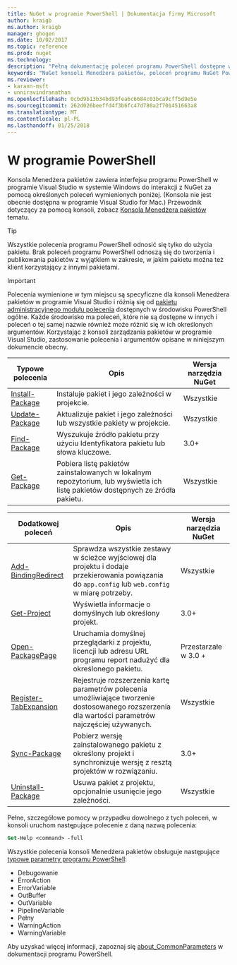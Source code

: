 ```yaml
---
title: NuGet w programie PowerShell | Dokumentacja firmy Microsoft
author: kraigb
ms.author: kraigb
manager: ghogen
ms.date: 10/02/2017
ms.topic: reference
ms.prod: nuget
ms.technology: 
description: "Pełną dokumentację poleceń programu PowerShell dostępne w konsoli Menedżera pakietów NuGet w programie Visual Studio."
keywords: "NuGet konsoli Menedżera pakietów, poleceń programu NuGet Powershell NuGet w programie PowerShell"
ms.reviewer:
- karann-msft
- unniravindranathan
ms.openlocfilehash: 0cbd9b13b34bd93fea6c6684c03bca9cff5d9e5e
ms.sourcegitcommit: 262d026beeffd4f3b6fc47d780a2f701451663a8
ms.translationtype: MT
ms.contentlocale: pl-PL
ms.lasthandoff: 01/25/2018
---
```

# <a name="powershell-reference"></a>W programie PowerShell

Konsola Menedżera pakietów zawiera interfejsu programu PowerShell w programie Visual Studio w systemie Windows do interakcji z NuGet za pomocą określonych poleceń wymienionych poniżej. (Konsola nie jest obecnie dostępna w programie Visual Studio for Mac.) Przewodnik dotyczący za pomocą konsoli, zobacz [Konsola Menedżera pakietów](../tools/package-manager-console.md) tematu.

> [!Tip]
> Wszystkie polecenia programu PowerShell odnosić się tylko do użycia pakietu. Brak poleceń programu PowerShell odnoszą się do tworzenia i publikowania pakietów z wyjątkiem w zakresie, w jakim pakietu można też klient korzystający z innymi pakietami.

> [!Important]
> Polecenia wymienione w tym miejscu są specyficzne dla konsoli Menedżera pakietów w programie Visual Studio i różnią się od [pakietu administracyjnego modułu polecenia](/powershell/module/packagemanagement/?view=powershell-6) dostępnych w środowisku PowerShell ogólne. Każde środowisko ma poleceń, które nie są dostępne w innych i poleceń o tej samej nazwie również może różnić się w ich określonych argumentów. Korzystając z konsoli zarządzania pakietów w programie Visual Studio, zastosowanie polecenia i argumentów opisane w niniejszym dokumencie obecny.

| Typowe polecenia | Opis | Wersja narzędzia NuGet |
| --- | --- | --- |
| [Install-Package](ps-ref-install-package.md) | Instaluje pakiet i jego zależności w projekcie. | Wszystkie |
| [Update-Package](ps-ref-update-package.md) | Aktualizuje pakiet i jego zależności lub wszystkie pakiety w projekcie. | Wszystkie |
| [Find-Package](ps-ref-find-package.md) | Wyszukuje źródło pakietu przy użyciu Identyfikatora pakietu lub słowa kluczowe. | 3.0+ |
| [Get-Package](ps-ref-get-package.md) | Pobiera listę pakietów zainstalowanych w lokalnym repozytorium, lub wyświetla ich listę pakietów dostępnych ze źródła pakietu. | Wszystkie |

| Dodatkowej poleceń | Opis | Wersja narzędzia NuGet |
| --- | --- | --- |
| [Add-BindingRedirect](ps-ref-add-bindingredirect.md) | Sprawdza wszystkie zestawy w ścieżce wyjściowej dla projektu i dodaje przekierowania powiązania do `app.config` lub `web.config` w miarę potrzeby. | Wszystkie |
| [Get-Project](ps-ref-get-project.md) | Wyświetla informacje o domyślnych lub określony projekt. | 3.0+ |
| [Open-PackagePage](ps-ref-open-packagepage.md) | Uruchamia domyślnej przeglądarki z projektu, licencji lub adresu URL programu report nadużyć dla określonego pakietu. | Przestarzałe w 3.0 + |
| [Register-TabExpansion](ps-ref-register-tabexpansion.md) | Rejestruje rozszerzenia kartę parametrów polecenia umożliwiające tworzenie dostosowanego rozszerzenia dla wartości parametrów najczęściej używanych. | Wszystkie |
| [Sync-Package](ps-ref-sync-package.md) | Pobierz wersję zainstalowanego pakietu z określony projekt i synchronizuje wersję z resztą projektów w rozwiązaniu. | 3.0+ |
| [Uninstall-Package](ps-ref-uninstall-package.md) | Usuwa pakiet z projektu, opcjonalnie usunięcie jego zależności. | Wszystkie |

Pełne, szczegółowe pomocy w przypadku dowolnego z tych poleceń, w konsoli uruchom następujące polecenie z daną nazwą polecenia:

```ps
Get-Help <command> -full
```

Wszystkie polecenia konsoli Menedżera pakietów obsługuje następujące [typowe parametry programu PowerShell](http://go.microsoft.com/fwlink/?LinkID=113216):

- Debugowanie
- ErrorAction
- ErrorVariable
- OutBuffer
- OutVariable
- PipelineVariable
- Pełny
- WarningAction
- WarningVariable

Aby uzyskać więcej informacji, zapoznaj się [about_CommonParameters](http://go.microsoft.com/fwlink/?LinkID=113216) w dokumentacji programu PowerShell.
